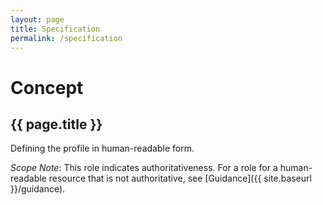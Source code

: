 ```yaml
---
layout: page
title: Specification
permalink: /specification
---
```

# Concept

## {{ page.title }}

Defining the profile in human-readable form.

_Scope Note_: This role indicates authoritativeness. For a role for a human-readable resource that is not authoritative, see [Guidance]({{ site.baseurl }}/guidance).

